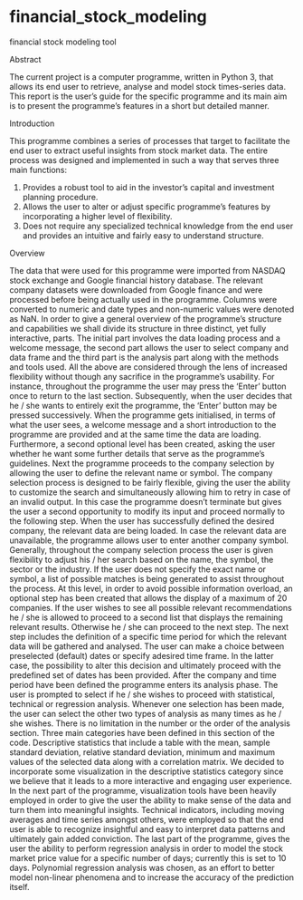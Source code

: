 # financial_stock_modeling
financial stock modeling tool

Abstract

The current project is a computer programme, written in Python 3, that allows its end user to
retrieve, analyse and model stock times-series data. This report is the user’s guide for the specific
programme and its main aim is to present the programme’s features in a short but detailed manner.

Introduction

This programme combines a series of processes that target to facilitate the end user to extract
useful insights from stock market data. The entire process was designed and implemented in such a
way that serves three main functions:
1. Provides a robust tool to aid in the investor’s capital and investment planning
procedure.
2. Allows the user to alter or adjust specific programme’s features by incorporating a
higher level of flexibility.
3. Does not require any specialized technical knowledge from the end user and provides
an intuitive and fairly easy to understand structure.

Overview

The data that were used for this programme were imported from NASDAQ stock exchange and
Google financial history database. The relevant company datasets were downloaded from Google
finance and were processed before being actually used in the programme. Columns were converted
to numeric and date types and non-numeric values were denoted as NaN.
In order to give a general overview of the programme’s structure and capabilities we shall divide
its structure in three distinct, yet fully interactive, parts. The initial part involves the data loading
process and a welcome message, the second part allows the user to select company and data frame
and the third part is the analysis part along with the methods and tools used. All the above are
considered through the lens of increased flexibility without though any sacrifice in the programme’s
usability. For instance, throughout the programme the user may press the ‘Enter’ button once to
return to the last section. Subsequently, when the user decides that he / she wants to entirely exit
the programme, the ‘Enter’ button may be pressed successively.
When the programme gets initialised, in terms of what the user sees, a welcome message and a
short introduction to the programme are provided and at the same time the data are loading.
Furthermore, a second optional level has been created, asking the user whether he want some
further details that serve as the programme’s guidelines.
Next the programme proceeds to the company selection by allowing the user to define the
relevant name or symbol. The company selection process is designed to be fairly flexible, giving the
user the ability to customize the search and simultaneously allowing him to retry in case of an invalid
output. In this case the programme doesn’t terminate but gives the user a second opportunity to
modify its input and proceed normally to the following step.
When the user has successfully defined the desired company, the relevant data are being
loaded. In case the relevant data are unavailable, the programme allows user to enter another
company symbol. Generally, throughout the company selection process the user is given flexibility to
adjust his / her search based on the name, the symbol, the sector or the industry. If the user does
not specify the exact name or symbol, a list of possible matches is being generated to assist
throughout the process.
At this level, in order to avoid possible information overload, an optional step has been created
that allows the display of a maximum of 20 companies. If the user wishes to see all possible relevant
recommendations he / she is allowed to proceed to a second list that displays the remaining
relevant results. Otherwise he / she can proceed to the next step.
The next step includes the definition of a specific time period for which the relevant data will be
gathered and analysed. The user can make a choice between preselected (default) dates or specify adesired time frame. In the latter case, the possibility to alter this decision and ultimately proceed
with the predefined set of dates has been provided.
After the company and time period have been defined the programme enters its analysis phase.
The user is prompted to select if he / she wishes to proceed with statistical, technical or regression
analysis. Whenever one selection has been made, the user can select the other two types of analysis
as many times as he / she wishes. There is no limitation in the number or the order of the analysis
section.
Three main categories have been defined in this section of the code. Descriptive statistics that
include a table with the mean, sample standard deviation, relative standard deviation, minimum and
maximum values of the selected data along with a correlation matrix. We decided to incorporate
some visualization in the descriptive statistics category since we believe that it leads to a more
interactive and engaging user experience.
In the next part of the programme, visualization tools have been heavily employed in order to
give the user the ability to make sense of the data and turn them into meaningful insights. Technical
indicators, including moving averages and time series amongst others, were employed so that the
end user is able to recognize insightful and easy to interpret data patterns and ultimately gain added
conviction.
The last part of the programme, gives the user the ability to perform regression analysis in order
to model the stock market price value for a specific number of days; currently this is set to 10 days.
Polynomial regression analysis was chosen, as an effort to better model non-linear phenomena and
to increase the accuracy of the prediction itself.
